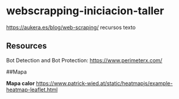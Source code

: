 # webscrapping-iniciacion-taller


https://aukera.es/blog/web-scraping/ recursos texto

## Resources

Bot Detection and Bot Protection: https://www.perimeterx.com/

##Mapa

**Mapa calor** https://www.patrick-wied.at/static/heatmapjs/example-heatmap-leaflet.html